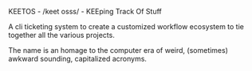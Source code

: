 KEETOS - /keet osss/ - KEEping Track Of Stuff

A cli ticketing system to create a customized workflow ecosystem to tie together all the various projects.

The name is an homage to the computer era of weird, (sometimes) awkward sounding, capitalized acronyms.
